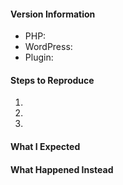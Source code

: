 <!--
Thanks for contributing&mdash;you rock!

Please note:
- These comments won't show up when you submit the issue.
- Please choose a descriptive title (e.g., "Typo in readme").
- Almost everything is optional, but please try to provide as many details as possible.
- If requesting a new feature, please explain why you'd like to see it added.
-->

#### Version Information

* PHP: 
* WordPress: 
* Plugin: 

#### Steps to Reproduce

1. 
1. 
1. 

#### What I Expected



#### What Happened Instead


